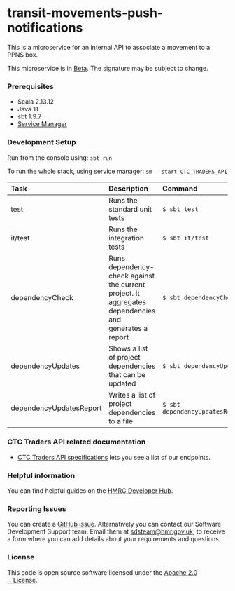 
# transit-movements-push-notifications

This is a microservice for an internal API to associate a movement to a PPNS box.

This microservice is in [Beta](https://www.gov.uk/help/beta). The signature may be subject to change.

### Prerequisites
- Scala 2.13.12
- Java 11
- sbt 1.9.7
- [Service Manager](https://github.com/hmrc/service-manager)

### Development Setup

Run from the console using: `sbt run`

To run the whole stack, using service manager: `sm --start CTC_TRADERS_API`

Task | Description | Command
:-------|:------------|:-----
test | Runs the standard unit tests | ```$ sbt test```
it/test  | Runs the integration tests | ```$ sbt it/test ```
dependencyCheck | Runs dependency-check against the current project. It aggregates dependencies and generates a report | ```$ sbt dependencyCheck```
dependencyUpdates |  Shows a list of project dependencies that can be updated | ```$ sbt dependencyUpdates```
dependencyUpdatesReport | Writes a list of project dependencies to a file | ```$ sbt dependencyUpdatesReport```

### CTC Traders API related documentation

- [CTC Traders API specifications](https://developer.service.hmrc.gov.uk/api-documentation/docs/api/service/common-transit-convention-traders/2.0) lets you see a list of our endpoints.

### Helpful information

You can find helpful guides on the [HMRC Developer Hub](https://developer.service.hmrc.gov.uk/api-documentation/docs/using-the-hub).

### Reporting Issues

You can create a [GitHub issue](https://github.com/hmrc/common-transit-convention-traders/issues). Alternatively you can contact our Software Development Support team. Email them at sdsteam@hmr.gov.uk, to receive a form where you can add details about your requirements and questions.


### License

This code is open source software licensed under the [Apache 2.0 ```License]("http://www.apache.org/licenses/LICENSE-2.0.html").